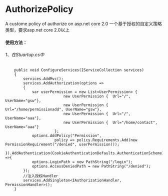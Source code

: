 # AuthorizePolicy
A custome policy of authorize on asp.net core 2.0
一个基于授权的自定义策略类型，要求asp.net core 2.0以上

#### 使用方法：
###### 1、在Stuartup.cs中
        public void ConfigureServices(IServiceCollection services)
        {
            services.AddMvc(); 
            services.AddAuthorization(options =>
            {
                var userPermission = new List<UserPermission> {
                              new UserPermission {  Url="/", UserName="gsw"},
                              new UserPermission {  Url="/home/permissionadd", UserName="gsw"},
                              new UserPermission {  Url="/", UserName="aaa"},
                              new UserPermission {  Url="/home/contact", UserName="aaa"}
                          };
                options.AddPolicy("Permission",
                          policy => policy.Requirements.Add(new PermissionRequirement("/denied", userPermission)));
            }).AddAuthentication(CookieAuthenticationDefaults.AuthenticationScheme).AddCookie(options =>{
                options.LoginPath = new PathString("/login");
                options.AccessDeniedPath = new PathString("/denied");
            });
            //注入授权Handler
            services.AddSingleton<IAuthorizationHandler, PermissionHandler>();
        }

